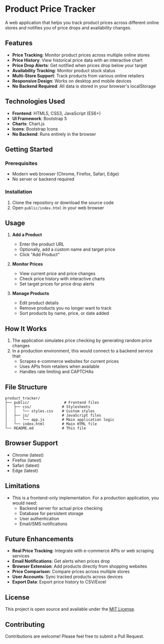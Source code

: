 # Product Price Tracker

A web application that helps you track product prices across different online stores and notifies you of price drops and availability changes.

## Features

- **Price Tracking**: Monitor product prices across multiple online stores
- **Price History**: View historical price data with an interactive chart
- **Price Drop Alerts**: Get notified when prices drop below your target
- **Availability Tracking**: Monitor product stock status
- **Multi-Store Support**: Track products from various online retailers
- **Responsive Design**: Works on desktop and mobile devices
- **No Backend Required**: All data is stored in your browser's localStorage

## Technologies Used

- **Frontend**: HTML5, CSS3, JavaScript (ES6+)
- **UI Framework**: Bootstrap 5
- **Charts**: Chart.js
- **Icons**: Bootstrap Icons
- **No Backend**: Runs entirely in the browser

## Getting Started

### Prerequisites

- Modern web browser (Chrome, Firefox, Safari, Edge)
- No server or backend required

### Installation

1. Clone the repository or download the source code
2. Open `public/index.html` in your web browser

## Usage

1. **Add a Product**
   - Enter the product URL
   - Optionally, add a custom name and target price
   - Click "Add Product"

2. **Monitor Prices**
   - View current price and price changes
   - Check price history with interactive charts
   - Set target prices for price drop alerts

3. **Manage Products**
   - Edit product details
   - Remove products you no longer want to track
   - Sort products by name, price, or date added

## How It Works

1. The application simulates price checking by generating random price changes
2. In a production environment, this would connect to a backend service that:
   - Scrapes e-commerce websites for current prices
   - Uses APIs from retailers when available
   - Handles rate limiting and CAPTCHAs

## File Structure

```
product_tracker/
├── public/                # Frontend files
│   ├── css/              # Stylesheets
│   │   └── styles.css    # Custom styles
│   ├── js/               # JavaScript files
│   │   └── app.js        # Main application logic
│   └── index.html        # Main HTML file
└── README.md             # This file
```

## Browser Support

- Chrome (latest)
- Firefox (latest)
- Safari (latest)
- Edge (latest)

## Limitations

- This is a frontend-only implementation. For a production application, you would need:
  - Backend server for actual price checking
  - Database for persistent storage
  - User authentication
  - Email/SMS notifications

## Future Enhancements

- **Real Price Tracking**: Integrate with e-commerce APIs or web scraping services
- **Email Notifications**: Get alerts when prices drop
- **Browser Extension**: Add products directly from shopping websites
- **Price Comparison**: Compare prices across multiple stores
- **User Accounts**: Sync tracked products across devices
- **Export Data**: Export price history to CSV/Excel

## License

This project is open source and available under the [MIT License](LICENSE).

## Contributing

Contributions are welcome! Please feel free to submit a Pull Request.
